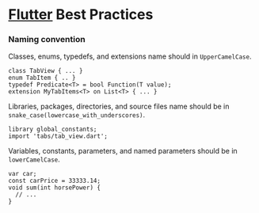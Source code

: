 # [Flutter](https://flutter.dev/) Best Practices

### Naming convention
Classes, enums, typedefs, and extensions name should in ```UpperCamelCase```.
```
class TabView { ... }
enum TabItem { .. }
typedef Predicate<T> = bool Function(T value);
extension MyTabItems<T> on List<T> { ... }
```
Libraries, packages, directories, and source files name should be in ```snake_case(lowercase_with_underscores)```.
```
library global_constants;
import 'tabs/tab_view.dart';
```
Variables, constants, parameters, and named parameters should be in ```lowerCamelCase```.
```
var car;
const carPrice = 33333.14;
void sum(int horsePower) {
  // ...
}
```
